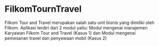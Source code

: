 # FilkomTournTravel
Filkom Tour and Travel merupakan salah satu unit bisnis yang dimiliki oleh Filkom. Aplikasi terdiri dari 2 modul yaitu: Modul mengenai manajemen Karyawan Filkom Tour and Travel (Kasus 1) dan Modul mengenai pemesanan travel dan penyewaan mobil (Kasus 2)
